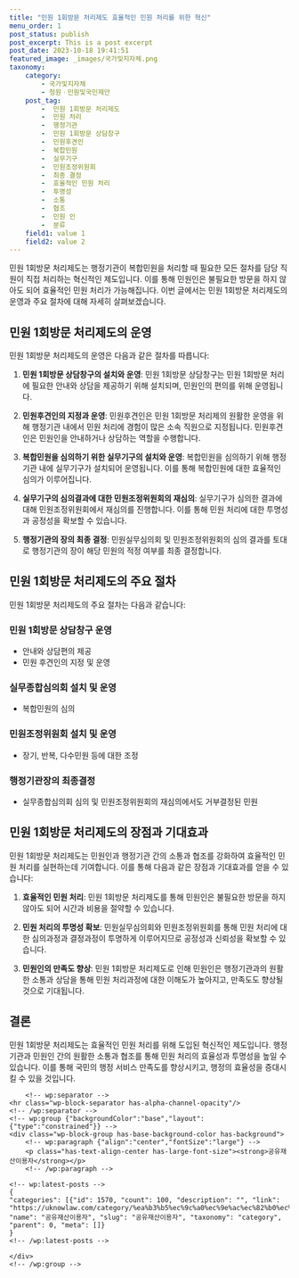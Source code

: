```yaml
---
title: "민원 1회방문 처리제도 효율적인 민원 처리를 위한 혁신"
menu_order: 1
post_status: publish
post_excerpt: This is a post excerpt
post_date: 2023-10-18 19:41:51
featured_image: _images/국가및지자체.png
taxonomy:
    category:
        - 국가및지자체
        - 청원ㆍ민원및국민제안
    post_tag:
        -  민원 1회방문 처리제도
        -  민원 처리
        -  행정기관
        -  민원 1회방문 상담창구
        -  민원후견인
        -  복합민원
        -  실무기구
        -  민원조정위원회
        -  최종 결정
        -  효율적인 민원 처리
        -  투명성
        -  소통
        -  협조
        -  민원 인
        -  분류
    field1: value 1
    field2: value 2
---
```



민원 1회방문 처리제도는 행정기관이 복합민원을 처리할 때 필요한 모든 절차를 담당 직원이 직접 처리하는 혁신적인 제도입니다. 이를 통해 민원인은 불필요한 방문을 하지 않아도 되어 효율적인 민원 처리가 가능해집니다. 이번 글에서는 민원 1회방문 처리제도의 운영과 주요 절차에 대해 자세히 살펴보겠습니다.

## 민원 1회방문 처리제도의 운영

민원 1회방문 처리제도의 운영은 다음과 같은 절차를 따릅니다:

1. **민원 1회방문 상담창구의 설치와 운영**: 민원 1회방문 상담창구는 민원 1회방문 처리에 필요한 안내와 상담을 제공하기 위해 설치되며, 민원인의 편의를 위해 운영됩니다.

2. **민원후견인의 지정과 운영**: 민원후견인은 민원 1회방문 처리제의 원활한 운영을 위해 행정기관 내에서 민원 처리에 경험이 많은 소속 직원으로 지정됩니다. 민원후견인은 민원인을 안내하거나 상담하는 역할을 수행합니다.

3. **복합민원을 심의하기 위한 실무기구의 설치와 운영**: 복합민원을 심의하기 위해 행정기관 내에 실무기구가 설치되어 운영됩니다. 이를 통해 복합민원에 대한 효율적인 심의가 이루어집니다.

4. **실무기구의 심의결과에 대한 민원조정위원회의 재심의**: 실무기구가 심의한 결과에 대해 민원조정위원회에서 재심의를 진행합니다. 이를 통해 민원 처리에 대한 투명성과 공정성을 확보할 수 있습니다.

5. **행정기관의 장의 최종 결정**: 민원실무심의회 및 민원조정위원회의 심의 결과를 토대로 행정기관의 장이 해당 민원의 적정 여부를 최종 결정합니다.

## 민원 1회방문 처리제도의 주요 절차

민원 1회방문 처리제도의 주요 절차는 다음과 같습니다:

### 민원 1회방문 상담창구 운영
- 안내와 상담편의 제공
- 민원 후견인의 지정 및 운영

### 실무종합심의회 설치 및 운영
- 복합민원의 심의

### 민원조정위원회 설치 및 운영
- 장기, 반복, 다수민원 등에 대한 조정

### 행정기관장의 최종결정
- 실무종합심의회 심의 및 민원조정위원회의 재심의에서도 거부결정된 민원

## 민원 1회방문 처리제도의 장점과 기대효과

민원 1회방문 처리제도는 민원인과 행정기관 간의 소통과 협조를 강화하여 효율적인 민원 처리를 실현하는데 기여합니다. 이를 통해 다음과 같은 장점과 기대효과를 얻을 수 있습니다:

1. **효율적인 민원 처리**: 민원 1회방문 처리제도를 통해 민원인은 불필요한 방문을 하지 않아도 되어 시간과 비용을 절약할 수 있습니다.

2. **민원 처리의 투명성 확보**: 민원실무심의회와 민원조정위원회를 통해 민원 처리에 대한 심의과정과 결정과정이 투명하게 이루어지므로 공정성과 신뢰성을 확보할 수 있습니다.

3. **민원인의 만족도 향상**: 민원 1회방문 처리제도로 인해 민원인은 행정기관과의 원활한 소통과 상담을 통해 민원 처리과정에 대한 이해도가 높아지고, 만족도도 향상될 것으로 기대됩니다.

## 결론

민원 1회방문 처리제도는 효율적인 민원 처리를 위해 도입된 혁신적인 제도입니다. 행정기관과 민원인 간의 원활한 소통과 협조를 통해 민원 처리의 효율성과 투명성을 높일 수 있습니다. 이를 통해 국민의 행정 서비스 만족도를 향상시키고, 행정의 효율성을 증대시킬 수 있을 것입니다.

        <!-- wp:separator -->
    <hr class="wp-block-separator has-alpha-channel-opacity"/>
    <!-- /wp:separator -->
    <!-- wp:group {"backgroundColor":"base","layout":{"type":"constrained"}} -->
    <div class="wp-block-group has-base-background-color has-background">
        <!-- wp:paragraph {"align":"center","fontSize":"large"} -->
        <p class="has-text-align-center has-large-font-size"><strong>공유재산이용자</strong></p>
        <!-- /wp:paragraph -->
        
    <!-- wp:latest-posts -->
    {
    "categories": [{"id": 1570, "count": 100, "description": "", "link": "https://uknowlaw.com/category/%ea%b3%b5%ec%9c%a0%ec%9e%ac%ec%82%b0%ec%9d%b4%ec%9a%a9%ec%9e%90/", "name": "공유재산이용자", "slug": "공유재산이용자", "taxonomy": "category", "parent": 0, "meta": []}
    }
    <!-- /wp:latest-posts -->
    
    </div>
    <!-- /wp:group -->
    